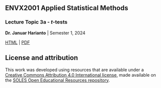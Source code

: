 ## ENVX2001 Applied Statistical Methods
### Lecture Topic 3a - $t$-tests 

**Dr. Januar Harianto** | Semester 1, 2024

[HTML](https://envx-resources.github.io/ENVX2001-2024-Lecture-Topic03a/) | [PDF]()

## License and attribution

This work was developed using resources that are available under a [Creative Commons Attribution 4.0 International license][cc-by], made available on the [SOLES Open Educational Resources repository][soles-oer].

[cc-by]: http://creativecommons.org/licenses/by/4.0/
[soles-oer]: https://github.com/usyd-soles-edu
